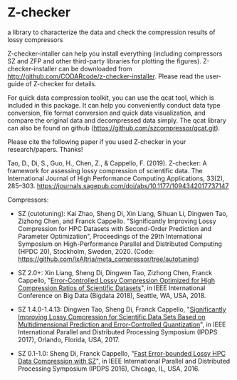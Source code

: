 # Z-checker
a library to characterize the data and check the compression results of lossy compressors

Z-checker-intaller can help you install everything (including compressors SZ and ZFP and other third-party libraries for plotting the figures). Z-checker-installer can be downloaded from http://github.com/CODARcode/z-checker-installer. Please read the user-guide of Z-checker for details.

For quick data compression toolkit, you can use the qcat tool, which is included in this package. It can help you conveniently conduct data type conversion, file format conversion and quick data visualization, and compare the original data and decompressed data simply. The qcat library can also be found on github (https://github.com/szcompressor/qcat.git).

Please cite the following paper if you used Z-checker in your research/papers. Thanks!

Tao, D., Di, S., Guo, H., Chen, Z., & Cappello, F. (2019). Z-checker: A framework for assessing lossy compression of scientific data. The International Journal of High Performance Computing Applications, 33(2), 285–303. 
https://journals.sagepub.com/doi/abs/10.1177/1094342017737147


Compressors: 
* SZ (cutotuning): Kai Zhao, Sheng Di, Xin Liang, Sihuan Li, Dingwen Tao, Zizhong Chen, and Franck Cappello. "Significantly Improving Lossy Compression for HPC Datasets with Second-Order Prediction and Parameter Optimization", Proceedings of the 29th International Symposium on High-Performance Parallel and Distributed Computing (HPDC 20), Stockholm, Sweden, 2020. (Code: https://github.com/lxAltria/meta_compressor/tree/autotuning)

* SZ 2.0+: Xin Liang, Sheng Di, Dingwen Tao, Zizhong Chen, Franck Cappello, "[Error-Controlled Lossy Compression Optimized for High Compression Ratios of Scientific Datasets](https://ieeexplore.ieee.org/document/8622520)", in IEEE International Conference on Big Data (Bigdata 2018), Seattle, WA, USA, 2018.

* SZ 1.4.0-1.4.13: Dingwen Tao, Sheng Di, Franck Cappello, "[Significantly Improving Lossy Compression for Scientific Data Sets Based on Multidimensional Prediction and Error-Controlled Quantization](https://ieeexplore.ieee.org/document/7967203)", in IEEE International Parallel and Distributed Processing Symposium (IPDPS 2017), Orlando, Florida, USA, 2017.

* SZ 0.1-1.0: Sheng Di, Franck Cappello, "[Fast Error-bounded Lossy HPC Data Compression with SZ](https://ieeexplore.ieee.org/document/7516069)", in IEEE International Parallel and Distributed Processing Symposium (IPDPS 2016), Chicago, IL, USA, 2016.
